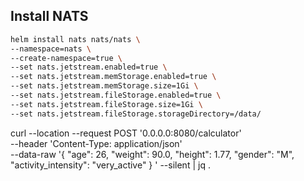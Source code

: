 ## Install NATS

 ```bash
 helm install nats nats/nats \
--namespace=nats \
--create-namespace=true \
--set nats.jetstream.enabled=true \
--set nats.jetstream.memStorage.enabled=true \
--set nats.jetstream.memStorage.size=1Gi \
--set nats.jetstream.fileStorage.enabled=true \
--set nats.jetstream.fileStorage.size=1Gi \
--set nats.jetstream.fileStorage.storageDirectory=/data/
 ```


 curl --location --request POST '0.0.0.0:8080/calculator' \
--header 'Content-Type: application/json' \
--data-raw '{ 
   "age": 26,
   "weight": 90.0,
   "height": 1.77,
   "gender": "M", 
   "activity_intensity": "very_active"
} ' --silent | jq .